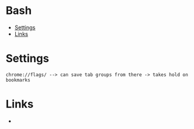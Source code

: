 Bash
===========

<!--ts-->
  * [Settings](#settings)
  * [Links](#links)
<!--te-->

Settings
====
```
chrome://flags/ --> can save tab groups from there -> takes hold on bookmarks
```

Links
====
* []()